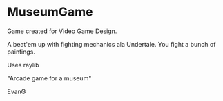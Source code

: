 # MuseumGame
Game created for Video Game Design. 

A beat'em up with fighting mechanics ala Undertale. You fight a bunch of paintings.

Uses raylib

"Arcade game for a museum"

EvanG
